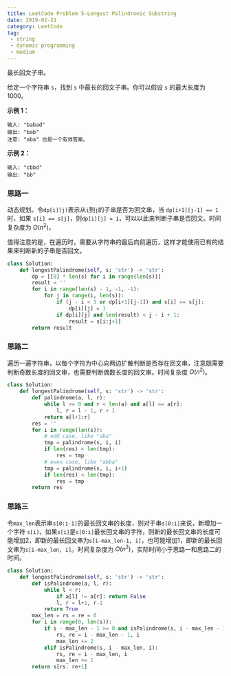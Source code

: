```yaml
---
title: LeetCode Problem 5-Longest Palindromic Substring
date: 2019-02-21
category: LeetCode
tag:
 - string
 - dynamic programming
 - medium
---
```


最长回文子串。

给定一个字符串 `s`，找到 `s` 中最长的回文子串。你可以假设 `s` 的最大长度为 1000。

**示例 1：**

```
输入: "babad"
输出: "bab"
注意: "aba" 也是一个有效答案。
```

**示例 2：**

```
输入: "cbbd"
输出: "bb"
```

### 思路一

动态规划。令`dp[i][j]`表示从`i`到`j`的子串是否为回文串，当 `dp[i+1][j-1] == 1`时，如果 `s[i] == s[j]`，则`dp[i][j] = 1`，可以以此来判断子串是否回文。时间复杂度为 $O(n^2)$。

值得注意的是，在遍历时，需要从字符串的最后向前遍历，这样才能使用已有的结果来判断新的子串是否回文。

```python
class Solution:
    def longestPalindrome(self, s: 'str') -> 'str':
        dp = [[0] * len(s) for i in range(len(s))]
        result = ''
        for i in range(len(s) - 1, -1, -1):
            for j in range(i, len(s)):
                if (j - i < 3 or dp[i+1][j-1]) and s[i] == s[j]:
                    dp[i][j] = 1
                if dp[i][j] and len(result) < j - i + 1:
                    result = s[i:j+1]
        return result
```

### 思路二

遍历一遍字符串，以每个字符为中心向两边扩散判断是否存在回文串，注意既需要判断奇数长度的回文串，也需要判断偶数长度的回文串。时间复杂度 $O(n^2)$。

```python
class Solution:
    def longestPalindrome(self, s: 'str') -> 'str':
        def palindrome(a, l, r):
            while l >= 0 and r < len(a) and a[l] == a[r]:
                l, r = l - 1, r + 1
            return a[l+1:r]
        res = ''
        for i in range(len(s)):
            # odd case, like "aba"
            tmp = palindrome(s, i, i)
            if len(res) < len(tmp):
                res = tmp
            # even case, like "abba"
            tmp = palindrome(s, i, i+1)
            if len(res) < len(tmp):
                res = tmp
        return res
```

### 思路三

令`max_len`表示串`s[0:i-1]`的最长回文串的长度，则对于串`s[0:i]`来说，新增加一个字符 `s[i]`，如果`s[i]`是`s[0:i]`最长回文串的字符，则新的最长回文串的长度可能增加2，即新的最长回文串为`s[i-max_len-1, i]`，也可能增加1，即新的最长回文串为`s[i-max_len, i]`。时间复杂度为 $O(n^2)$，实际时间小于思路一和思路二的时间。

```python
class Solution:
    def longestPalindrome(self, s: 'str') -> 'str':
        def isPalindrome(a, l, r):
            while l < r:
                if a[l] != a[r]: return False
                l, r = l+1, r-1
            return True
        max_len = rs = re = 0
        for i in range(0, len(s)):
            if i - max_len - 1 >= 0 and isPalindrome(s, i - max_len - 1, i):
                rs, re = i - max_len - 1, i
                max_len += 2
            elif isPalindrome(s, i - max_len, i):
                rs, re = i - max_len, i
                max_len += 1
        return s[rs: re+1]
```

